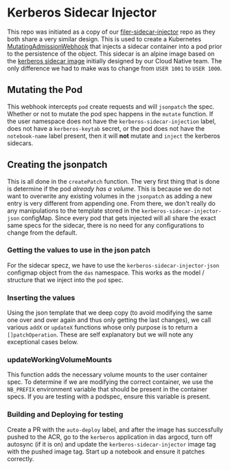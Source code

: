 # Kerberos Sidecar Injector

This repo was initiated as a copy of our [filer-sidecar-injector](https://github.com/StatCan/filer-sidecar-injector) repo as they both share a very similar design. This is used to create a Kubernetes [MutatingAdmissionWebhook](https://kubernetes.io/docs/admin/admission-controllers/#mutatingadmissionwebhook-beta-in-19) that injects a sidecar container into a pod prior to the persistence of the object. This sidecar is an alpine image based on the [kerberos sidecar image](https://gitlab.k8s.cloud.statcan.ca/cloudnative/docker/kerberos-sidecar) initially designed by our Cloud Native team. The only difference we had to make was to change from `USER 1001` to `USER 1000`.

## Mutating the Pod
This webhook intercepts `pod` create requests and will `jsonpatch` the spec. Whether or not to mutate the pod spec happens in the `mutate` function. If the user namespace does not have the `kerberos-sidecar-injection` label, does not have a `kerberos-keytab` secret, or the pod does not have the `notebook-name` label present, then it will **not** mutate and `inject` the kerberos sidecars.

## Creating the jsonpatch
This is all done in the `createPatch` function. The very first thing that is done is determine if the pod _already has a volume_. This is because we do not want to overwrite any existing volumes in the `jsonpatch` as adding a new entry is very different from appending one.
From there, we don't really do any manipulations to the template stored in the `kerberos-sidecar-injector-json` configMap. Since every pod that gets injected will all share the exact same specs for the sidecar, there is no need for any configurations to change from the default.

### Getting the values to use in the json patch
For the sidecar specz, we have to use the `kerberos-sidecar-injector-json` configmap object from the `das` namespace. This works as the model / structure that we inject into the `pod` spec. 

### Inserting the values
Using the json template that we deep copy (to avoid modifying the same one over and over again and thus only getting the last changes), we call various `addX` or `updateX` functions whose only purpose is to return a `[]patchOperation`. These are self explanatory but we will note any exceptional cases below.

### updateWorkingVolumeMounts
This function adds the necessary volume mounts to the user container spec. To determine if we are modifying the correct container, we use the `NB_PREFIX` environment variable that should be present in the container specs. If you are testing with a podspec, ensure this variable is present. 

### Building and Deploying for testing
Create a PR with the `auto-deploy` label, and after the image has successfully pushed to the ACR, go to the `kerberos` application in das argocd, turn off autosync (if it is on) and update the `kerberos-sidecar-injector` image tag with the pushed image tag. Start up a notebook and ensure it patches correctly.
